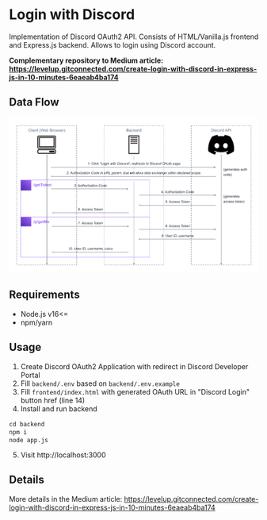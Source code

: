# Login with Discord
Implementation of Discord OAuth2 API. Consists of HTML/Vanilla.js frontend and Express.js backend. Allows to login using Discord account.

**Complementary repository to Medium article: https://levelup.gitconnected.com/create-login-with-discord-in-express-js-in-10-minutes-6eaeab4ba174**

## Data Flow
![dataflow](./images/dataflow.png)

## Requirements
- Node.js v16<=
- npm/yarn

## Usage
1. Create Discord OAuth2 Application with redirect in Discord Developer Portal
2. Fill `backend/.env` based on `backend/.env.example`
3. Fill `frontend/index.html` with generated OAuth URL in "Discord Login" button href (line 14)
4. Install and run backend
```
cd backend
npm i
node app.js
```
5. Visit http://localhost:3000

## Details
More details in the Medium article: https://levelup.gitconnected.com/create-login-with-discord-in-express-js-in-10-minutes-6eaeab4ba174

